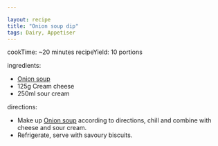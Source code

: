 ```yaml
---

layout: recipe
title: "Onion soup dip"
tags: Dairy, Appetiser
---
```


cookTime: ~20 minutes
recipeYield: 10 portions

ingredients:
- [Onion soup](/recipes/french-onion-soup)
- 125g Cream cheese
- 250ml sour cream

directions:
- Make up [Onion soup](/recipes/french-onion-soup) according to directions, chill and combine with cheese and sour cream.
- Refrigerate, serve with savoury biscuits.
